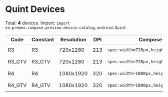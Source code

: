 # Quint Devices

Total: **4** devices. Import: `import se.premex.compose.preview.device.catalog.android.Quint`

| Code | Constant | Resolution | DPI | Compose Spec | Preview Usage |
|------|----------|------------|-----|-------------|---------------|
| R3 | R3 | 720x1280 | 213 | `spec:width=720px,height=1280px,dpi=213` | `@Preview(device = Quint.R3)` |
| R3_GTV | R3_GTV | 720x1280 | 213 | `spec:width=720px,height=1280px,dpi=213` | `@Preview(device = Quint.R3_GTV)` |
| R4 | R4 | 1080x1920 | 320 | `spec:width=1080px,height=1920px,dpi=320` | `@Preview(device = Quint.R4)` |
| R4_GTV | R4_GTV | 1080x1920 | 320 | `spec:width=1080px,height=1920px,dpi=320` | `@Preview(device = Quint.R4_GTV)` |

<!-- Generated automatically. Do not edit manually. -->
